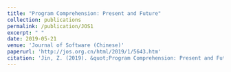 ```yaml
---
title: "Program Comprehension: Present and Future"
collection: publications
permalink: /publication/JOS1
excerpt: " "
date: 2019-05-21
venue: 'Journal of Software (Chinese)'
paperurl: 'http://jos.org.cn/html/2019/1/5643.htm'
citation: 'Jin, Z. (2019). &quot;Program Comprehension: Present and Futuret; <i>Journal of Software (Chinese). 2019</i>.'
---
```

